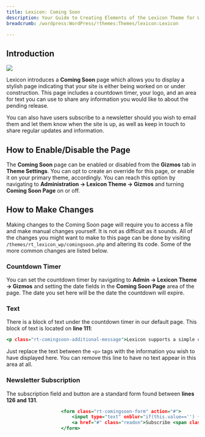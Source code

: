 ```yaml
---
title: Lexicon: Coming Soon
description: Your Guide to Creating Elements of the Lexicon Theme for WordPress
breadcrumb: /wordpress:WordPress/!themes:Themes/lexicon:Lexicon

---
```


Introduction
-----

![][comingsoon]

Lexicon introduces a **Coming Soon** page which allows you to display a stylish page indicating that your site is either being worked on or under construction. This page includes a countdown timer, your logo, and an area for text you can use to share any information you would like to about the pending release.

You can also have users subscribe to a newsletter should you wish to email them and let them know when the site is up, as well as keep in touch to share regular updates and information.

How to Enable/Disable the Page
-----

The **Coming Soon** page can be enabled or disabled from the **Gizmos** tab in **Theme Settings**. You can opt to create an override for this page, or enable it on your primary theme, accordingly. You can reach this option by navigating to **Administration -> Lexicon Theme -> Gizmos** and turning **Coming Soon Page** on or off.

How to Make Changes
-----

Making changes to the Coming Soon page will require you to access a file and make manual changes yourself. It is not as difficult as it sounds. All of the changes you might want to make to this page can be done by visiting `/themes/rt_lexicon_wp/comingsoon.php` and altering its code. Some of the more common changes are listed below.

### Countdown Timer

You can set the countdown timer by navigating to **Admin -> Lexicon Theme -> Gizmos** and setting the date fields in the **Coming Soon Page** area of the page. The date you set here will be the date the countdown will expire.

### Text

There is a block of text under the countdown timer in our default page. This block of text is located on **line 111**:

~~~ .html
<p class="rt-comingsoon-additional-message">Lexicon supports a simple coming soon or offline style page with a time counter. It has been specifically styled to match the theme. This feature can be enabled in Admin Dashboard → Lexicon Theme → Gizmos → Coming Soon Page. You can customize this page by editing the comingsoon.php file inside the theme folder. Please visit <a href="http://www.rockettheme.com/">Lexicon tutorials</a> for more information.</p>
~~~

Just replace the text between the `<p>` tags with the information you wish to have displayed here. You can remove this line to have no text appear in this area at all.

### Newsletter Subscription 

The subscription field and button are a standard form found between **lines 126 and 131**.

~~~ .html
					<form class="rt-comingsoon-form" action="#">
						<input type="text" onblur="if(this.value=='') { this.value='Email Address'; return false; }" onfocus="if (this.value=='Email Address') this.value=''" value="Email Address" size="18" alt="Email Address" class="inputbox" name="email">
						<a href="#" class="readon">Subscribe <span class="icon-signin"></span></a>
					</form>
~~~

[comingsoon]: assets/comingsoon.jpeg